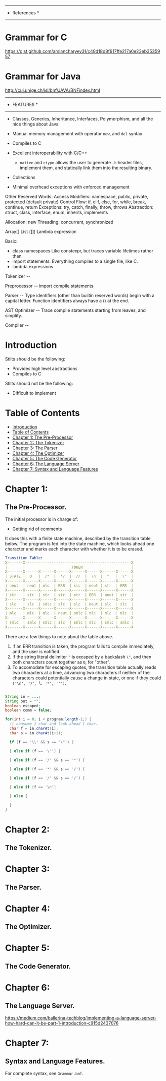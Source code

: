 **************
* References *
**************
# Grammar for C
https://gist.github.com/arslancharyev31/c48d18d8f917ffe217a0e23eb3535957
# Grammar for Java
http://cui.unige.ch/isi/bnf/JAVA/BNFindex.html


************
* FEATURES *
************

* Classes, Generics, Inheritance, Interfaces, Polymorphism, and all the nice things about Java

* Manual memory management with operator `new`, and `del` syntax

* Compiles to C

* Excellent interoperability with C/C++
    * `native` and `ctype` allows the user to generate `.h` header files, implement them, and statically link them into the resulting binary.



* Collections

* Minimal overhead exceptions with enforced management


Other Reserved Words:
  Access Modifiers: namespace, public, private, protected (default private)
  Control Flow: if, elif, else, for, while, break, continue, return
  Exceptions: try, catch, finally, throw, throws
  Abstraction: struct, class, interface, enum, inherits, implements

  Allocation: new
  Threading: concurrent, synchronized

  Array[]
  List ([])
  Lambda expression


Basic:
  * class namespaces
      Like constexpr, but traces variable lifetimes rather than
  * import statements. 
      Everything compiles to a single file, like C.
  * lambda expressions


Tokenizer -- 
    

Preprocessor -- 
    import
    compile statements


Parser -- 
    Type identifiers (other than builtin reserved words) begin with a 
    capital letter.
    Function identifiers always have a () at the end.

AST Optimizer --
    Trace compile statements starting from leaves, and simplify.

Compiler --


# Introduction<a name="introduction"></a>

Stilts should be the following:
* Provides high level abstractions
* Compiles to C

Stilts should not be the following:
* Difficult to implement


# Table of Contents<a name="contents"></a>

* [Introduction](#introduction)
* [Table of Contents](#contents)
* [Chapter 1: The Pre-Processor](#ch1)
* [Chapter 2: The Tokenizer](#ch2)
* [Chapter 3: The Parser](#ch3)
* [Chapter 4: The Optimizer](#ch4)
* [Chapter 5: The Code Generator](#ch5)
* [Chapter 6: The Language Server](#ch6)
* [Chapter 7: Syntax and Language Features](#ch7)


# Chapter 1: <a name="ch1"></a>
## The Pre-Processor.

The initial processor is in charge of:
* Getting rid of comments

It does this with a finite state machine, described by the transition table below. The program is fed into the state machine, which looks ahead one character and marks each character with whether it is to be erased. 

```yaml
Transition Table:
X-------X------------------------------------------------X
|       |                     TOKEN                      |
X-------X------X------X------X------X------X------X------X
| STATE |  O   |  /*  |  */  |  //  |  \n  |  "   |  \"  |
X-------X------X------X------X------X------X------X------X
| neut  | neut | mlc  | ERR  | slc  | neut | str  | ERR  |
X-------X------X------X------X------X------X------X------X
| str   | str  | str  | str  | str  | ERR  | neut | str  |
X-------X------X------X------X------X------X------X------X
| slc   | slc  | smlc | slc  | slc  | neut | slc  | slc  |
X-------X------X------X------X------X------X------X------X
| mlc   | mlc  | mlc  | neut | smlc | mlc  | mlc  | mlc  |
X-------X------X------X------X------X------X------X------X
| smlc  | smlc | smlc | slc  | smlc | mlc  | smlc | smlc |
X-------X------X------X------X------X------X------X------X
```

There are a few things to note about the table above.

1. If an ERR transition is taken, the program fails to compile immediately, and the user is notified.
2. If the string literal delimiter `"` is excaped by a backslash `\"`, and then both characters count together as `O`, for "other".
3. To accomodate for escaping quotes, the transition table actually reads two characters at a time, advancing two characters if neither of the characters could potentially cause a change in state, or one if they could `('\n', '/', `\\`. '*', '"')`.

```java

String in = ...;
String out = "";
boolean escaped;
boolean comm = false;

for(int i = 0; i < program.length-1;) {
  // consume 1 char and look ahead 1 char.
  char f = in.charAt(i);
  char s = in.charAt(i+1);

  if (f == '\\' && s == '\"') {

  } else if (f == '\"') {
  
  } else if (f == '/' && s == '*') {

  } else if (f == '*' && s == '/') {

  } else if (f == '/' && s == '/') {

  } else if (f == '\n')  

  } else {

  }
}
```


# Chapter 2: <a name="ch2"></a>
## The Tokenizer.

# Chapter 3: <a name="ch3"></a>
## The Parser.

# Chapter 4: <a name="ch4"></a>
## The Optimizer.

# Chapter 5: <a name="ch5"></a>
## The Code Generator.

# Chapter 6: <a name="ch6"></a>
## The Language Server.

https://medium.com/ballerina-techblog/implementing-a-language-server-how-hard-can-it-be-part-1-introduction-c915d2437076

# Chapter 7: <a name="ch7"></a>
## Syntax and Language Features.

For complete syntax, see `Grammar.bnf`.
